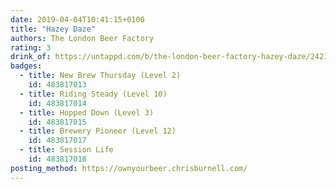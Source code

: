 ```yaml
---
date: 2019-04-04T10:41:15+0100
title: "Hazey Daze"
authors: The London Beer Factory
rating: 3
drink_of: https://untappd.com/b/the-london-beer-factory-hazey-daze/2421229
badges:
  - title: New Brew Thursday (Level 2)
    id: 483817013
  - title: Riding Steady (Level 10)
    id: 483817014
  - title: Hopped Down (Level 3)
    id: 483817015
  - title: Brewery Pioneer (Level 12)
    id: 483817017
  - title: Session Life
    id: 483817018
posting_method: https://ownyourbeer.chrisburnell.com/
---
```

